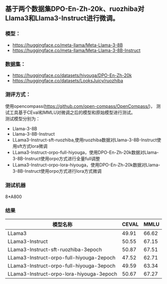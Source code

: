 ## 基于两个数据集DPO-En-Zh-20k、ruozhiba对Llama3和Llama3-Instruct进行微调。</br>
### 模型：</br>
- https://huggingface.co/meta-llama/Meta-Llama-3-8B
- https://huggingface.co/meta-llama/Meta-Llama-3-8B-Instruct

### 数据集：
- https://huggingface.co/datasets/hiyouga/DPO-En-Zh-20k
- https://huggingface.co/datasets/LooksJuicy/ruozhiba

### 测评方式：
使用opencompass(https://github.com/open-compass/OpenCompass/)， 测试工具基于CEval和MMLU对微调之后的模型和原始模型进行测试。</br>
测试模型分别为：
- Llama-3-8B
- Llama-3-8B-Instruct
- LLama3-Instruct-sft-ruozhiba,使用ruozhiba数据对Llama-3-8B-Instruct使用sft方式lora微调
- LLama3-Instruct-orpo-full-hiyouga，使用DPO-En-Zh-20k数据对Llama-3-8B-Instruct使用orpo方式进行全量full调整
- LLama3-Instruct-orpo-lora-hiyouga，使用DPO-En-Zh-20k数据对Llama-3-8B-Instruct使用orpo方式进行lora方式微调

### 测试机器
8*A800

### 结果
| 模型名称                 | CEVAL | MMLU |
|--------------------------|-------|------|
| LLama3                   | 49.91 | 66.62|
| LLama3-Instruct          | 50.55 | 67.15|
| LLama3-Instruct-sft-ruozhiba-3epoch | 50.87 | 67.51|
| LLama3-Instruct-orpo-full-hiyouga-2epoch | 47.52 | 62.71 |
| LLama3-Instruct-orpo-full-hiyouga-3epoch | 49.59 | 63.34 |
| LLama3-Instruct-orpo-lora-hiyouga-3epoch | 50.67 | 67.27|
